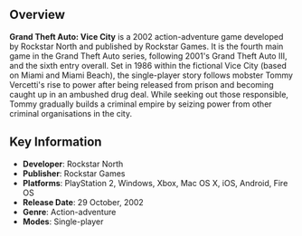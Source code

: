 ## Overview

**Grand Theft Auto: Vice City** is a 2002 action-adventure game developed by Rockstar North and published by Rockstar Games. It is the fourth main game in the Grand Theft Auto series, following 2001's Grand Theft Auto III, and the sixth entry overall. Set in 1986 within the fictional Vice City (based on Miami and Miami Beach), the single-player story follows mobster Tommy Vercetti's rise to power after being released from prison and becoming caught up in an ambushed drug deal. While seeking out those responsible, Tommy gradually builds a criminal empire by seizing power from other criminal organisations in the city.

## Key Information

- **Developer**: Rockstar North
- **Publisher**: Rockstar Games
- **Platforms**: PlayStation 2, Windows, Xbox, Mac OS X, iOS, Android, Fire OS
- **Release Date**: 29 October, 2002
- **Genre**: Action-adventure
- **Modes**: Single-player